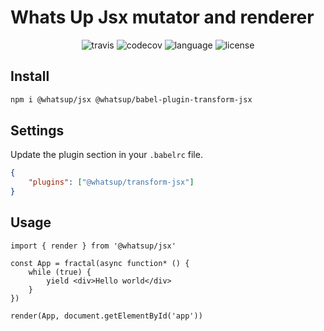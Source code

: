 # Whats Up Jsx mutator and renderer

<div align="center">
<img src="https://img.shields.io/travis/whatsup/jsx" alt="travis" />
<img src="https://img.shields.io/codecov/c/github/whatsup/jsx" alt="codecov" />
<img src="https://img.shields.io/github/languages/top/whatsup/jsx" alt="language" />
<img src="https://img.shields.io/npm/l/@whatsup/jsx" alt="license" />  
</div>

## Install

```bash
npm i @whatsup/jsx @whatsup/babel-plugin-transform-jsx
```

## Settings

Update the plugin section in your `.babelrc` file.

```json
{
    "plugins": ["@whatsup/transform-jsx"]
}
```

## Usage

```tsx
import { render } from '@whatsup/jsx'

const App = fractal(async function* () {
    while (true) {
        yield <div>Hello world</div>
    }
})

render(App, document.getElementById('app'))
```

